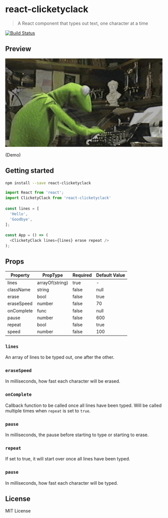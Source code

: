 # react-clicketyclack

> A React component that types out text, one character at a time

[![Build Status](https://travis-ci.org/tvooo/react-writetyper.svg?branch=master)](https://travis-ci.org/tvooo/react-writetyper)

## Preview

![Kermit typing it out for you](https://github.com/tvooo/react-clicketyclack/raw/master/docs/kermit.gif)

(Demo)

## Getting started

```sh
npm install --save react-clicketyclack
```

```js
import React from 'react';
import ClicketyClack from 'react-clicketyclack'

const lines = [
  'Hello',
  'Goodbye',
];

const App = () => (
  <ClicketyClack lines={lines} erase repeat />
);
```

## Props

| Property            | PropType               | Required | Default Value |
| ------------------- | ---------------------- | -------- | ------------- |
| lines               | arrayOf(string)        | true     | -             |
| className           | string                 | false    | null          |
| erase               | bool                   | false    | true          |
| eraseSpeed          | number                 | false    | 70            |
| onComplete          | func                   | false    | null          |
| pause               | number                 | false    | 600           |
| repeat              | bool                   | false    | true          |
| speed               | number                 | false    | 100           |

### `lines`

An array of lines to be typed out, one after the other.

### `eraseSpeed`

In milliseconds, how fast each character will be erased.

### `onComplete`

Callback function to be called once all lines have been typed. Will be called multiple times when `repeat` is set
to `true`.

### `pause`

In milliseconds, the pause before starting to type or starting to erase.

### `repeat`

If set to true, it will start over once all lines have been typed.

### `pause`

In milliseconds, how fast each character will be typed.

## License

MIT License
